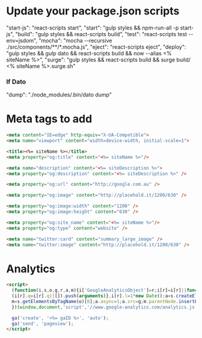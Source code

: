 # Update your package.json scripts
"start-js": "react-scripts start",
"start": "gulp styles && npm-run-all -p start-js",
"build": "gulp styles && react-scripts build",
"test": "react-scripts test --env=jsdom",
"mocha": "mocha --recursive ./src/components/**/*.mocha.js",
"eject": "react-scripts eject",
"deploy": "gulp styles && gulp dato && react-scripts build && now --alias <% siteName %>",
"surge": "gulp styles && react-scripts build && surge build/ <% siteName %>.surge.sh"

### If Dato

"dump": "./node_modules/.bin/dato dump"

# Meta tags to add

```html
<meta content="IE=edge" http-equiv="X-UA-Compatible">
<meta name="viewport" content="width=device-width, initial-scale=1">

<title><%= siteName %></title>
<meta property="og:title" content="<%= siteName %>"/>

<meta name="description" content="<%= siteDescription %>">
<meta property="og:description" content="<%= siteDescription %>" />

<meta property="og:url" content="http://google.com.au" />

<meta property="og:image" content="http://placehold.it/1200/630" />

<meta property="og:image:width" content="1200" />
<meta property="og:image:height" content="630" />

<meta property="og:site_name" content="<%= siteName %>"/>
<meta property="og:type" content="website" />

<meta name="twitter:card" content="summary_large_image" />
<meta name="twitter:image" content="http://placehold.it/1200/630" />
```

# Analytics

```html
<script>
  (function(i,s,o,g,r,a,m){i['GoogleAnalyticsObject']=r;i[r]=i[r]||function(){
  (i[r].q=i[r].q||[]).push(arguments)},i[r].l=1*new Date();a=s.createElement(o),
  m=s.getElementsByTagName(o)[0];a.async=1;a.src=g;m.parentNode.insertBefore(a,m)
  })(window,document,'script','//www.google-analytics.com/analytics.js','ga');

  ga('create', '<%= gaID %>', 'auto');
  ga('send', 'pageview');
</script>
```
